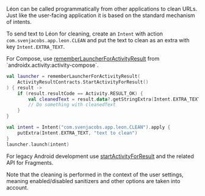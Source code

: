 Léon can be called programmatically from other applications to clean URLs.  
Just like the user-facing application it is based on the standard mechanism of intents.

To send text to Léon for cleaning, create an `Intent` with action `com.svenjacobs.app.leon.CLEAN`
and put the text to clean as an extra with key `Intent.EXTRA_TEXT`.

For Compose, use
[rememberLauncherForActivityResult](https://developer.android.com/reference/kotlin/androidx/activity/compose/package-summary#rememberLauncherForActivityResult(androidx.activity.result.contract.ActivityResultContract,kotlin.Function1))
from `androidx.activity:activity-compose`.

```kotlin
val launcher = rememberLauncherForActivityResult(
    ActivityResultContracts.StartActivityForResult()
) { result ->
    if (result.resultCode == Activity.RESULT_OK) {
        val cleanedText = result.data?.getStringExtra(Intent.EXTRA_TEXT)
        // Do something with cleanedText
    }
}

val intent = Intent("com.svenjacobs.app.leon.CLEAN").apply {
    putExtra(Intent.EXTRA_TEXT, "text to clean")
}
launcher.launch(intent)
```

For legacy Android development use
[startActivityForResult](https://developer.android.com/reference/android/app/Activity#startActivityForResult(android.content.Intent,%20int))
and the related API for Fragments.

Note that the cleaning is performed in the context of the user settings, meaning enabled/disabled
sanitizers and other options are taken into account.
